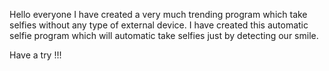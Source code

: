 Hello everyone I have created a very much trending program which take selfies without any type of external device.
I have created this automatic selfie program which will automatic take selfies just by detecting our smile.

Have a try !!!
